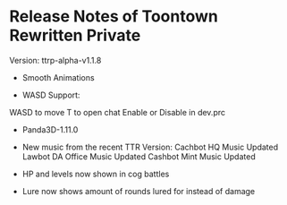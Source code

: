 # Release Notes of Toontown Rewritten Private

Version: ttrp-alpha-v1.1.8

- Smooth Animations

- WASD Support:

WASD to move
T to open chat
Enable or Disable in dev.prc

- Panda3D-1.11.0

- New music from the recent TTR Version:
  Cachbot HQ Music Updated
  Lawbot DA Office Music Updated
  Cashbot Mint Music Updated

- HP and levels now shown in cog battles

- Lure now shows amount of rounds lured for instead of damage
